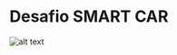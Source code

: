 # Desafio SMART CAR

![alt text](https://github.com/[ArthurMGoulart]/[DesafioFord]/[main]/DesafioFord.png?raw=true)